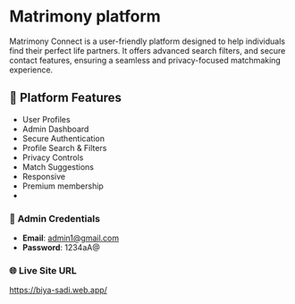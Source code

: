 
# Matrimony platform 
Matrimony Connect is a user-friendly platform designed to help individuals find their perfect life partners. It offers advanced search filters, and secure contact features, ensuring a seamless and privacy-focused matchmaking experience.




## 🌟 **Platform Features**
- User Profiles
- Admin Dashboard
- Secure Authentication
- Profile Search & Filters
- Privacy Controls
- Match Suggestions
- Responsive 
- Premium membership 
- 








### 🔐 **Admin Credentials**
- **Email**: admin1@gmail.com 
- **Password**: 1234aA@

### 🌐 **Live Site URL**
https://biya-sadi.web.app/